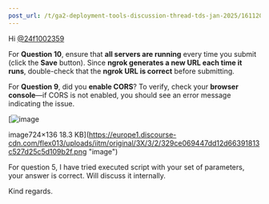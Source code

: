 ```yaml
---
post_url: /t/ga2-deployment-tools-discussion-thread-tds-jan-2025/161120/160
---
```

Hi [@24f1002359](/u/24f1002359)

For **Question 10**, ensure that **all servers are running** every time you submit (click the **Save** button). Since **ngrok generates a new URL each time it runs**, double-check that the **ngrok URL is correct** before submitting.

For **Question 9**, did you **enable CORS**? To verify, check your **browser console**—if CORS is not enabled, you should see an error message indicating the issue.

[![image](https://europe1.discourse-cdn.com/flex013/uploads/iitm/original/3X/3/2/329ce069447dd12d66391813c527d25c5d109b2f.png)

image724×136 18.3 KB](https://europe1.discourse-cdn.com/flex013/uploads/iitm/original/3X/3/2/329ce069447dd12d66391813c527d25c5d109b2f.png "image")

For question 5, I have tried executed script with your set of parameters, your answer is correct. Will discuss it internally.

Kind regards.